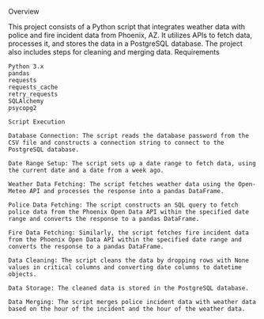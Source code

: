 Overview

This project consists of a Python script that integrates weather data with police and fire incident data from Phoenix, AZ. It utilizes APIs to fetch data, processes it, and stores the data in a PostgreSQL database. The project also includes steps for cleaning and merging data.
Requirements

    Python 3.x
    pandas
    requests
    requests_cache
    retry_requests
    SQLAlchemy
    psycopg2

    Script Execution

    Database Connection: The script reads the database password from the CSV file and constructs a connection string to connect to the PostgreSQL database.

    Date Range Setup: The script sets up a date range to fetch data, using the current date and a date from a week ago.

    Weather Data Fetching: The script fetches weather data using the Open-Meteo API and processes the response into a pandas DataFrame.

    Police Data Fetching: The script constructs an SQL query to fetch police data from the Phoenix Open Data API within the specified date range and converts the response to a pandas DataFrame.

    Fire Data Fetching: Similarly, the script fetches fire incident data from the Phoenix Open Data API within the specified date range and converts the response to a pandas DataFrame.

    Data Cleaning: The script cleans the data by dropping rows with None values in critical columns and converting date columns to datetime objects.

    Data Storage: The cleaned data is stored in the PostgreSQL database.

    Data Merging: The script merges police incident data with weather data based on the hour of the incident and the hour of the weather data.
